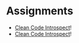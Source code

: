 # Assignments

-  [Clean Code Introspect](https://classroom.github.com/a/gzkufZsK)!
-  [Clean Code Introspect](https://classroom.github.com/a/gzkufZsK)!

